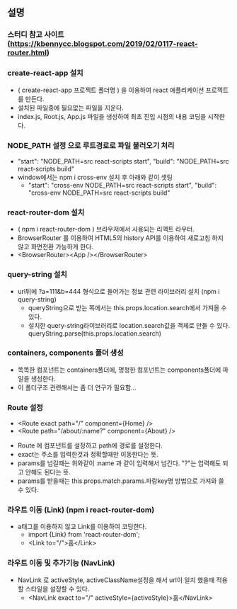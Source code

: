 

## 설명 

### 스터디 참고 사이트 (https://kbennycc.blogspot.com/2019/02/0117-react-router.html)

### create-react-app 설치
* ( create-react-app 프로젝트 폴더명 ) 을 이용하여 react 애플리케이션 프로젝트를 만든다.
* 설치된 파일중에 필요없는 파일을 지운다.
* index.js, Root.js, App.js 파일을 생성하여 최초 진입 시점의 내용 코딩을 시작한다.

### NODE_PATH 설정 으로 루트경로로 파일 불러오기 처리
* "start": "NODE_PATH=src react-scripts start", "build": "NODE_PATH=src react-scripts build"
* window에서는 npm i cross-env 설치 후 아래와 같이 셋팅
  - "start": "cross-env NODE_PATH=src react-scripts start", "build": "cross-env NODE_PATH=src react-scripts build"

### react-router-dom 설치
* ( npm i react-router-dom ) 브라우저에서 사용되는 리액트 라우터.
* BrowserRouter 를 이용하여 HTML5의 history API를 이용하여 새로고침 하지 않고 화면전환 가능하게 한다.
* &lt;BrowserRouter&gt;&lt;App /&gt;&lt;/BrowserRouter&gt;
 
### query-string 설치
* url뒤에 ?a=111&b=444 형식으로 들어가는 정보 관련 라이브러리 설치 (npm i query-string) 
  - queryString으로 받는 쪽에서는 this.props.location.search에서 가져올 수 있다.
  - 설치한 query-string라이브러리로 location.search값을 객체로 만들 수 있다. queryString.parse(this.props.location.search)

### containers, components 폴더 생성
* 똑똑한 컴포넌트는 containers폴더에, 멍청한 컴포넌트는 components폴더에 파일을 생성한다.
* 이 폴더구조 관련해서는 좀 더 연구가 필요함...

### Route 설정
* &lt;Route exact path="/" component={Home} /&gt;
* &lt;Route path="/about/:name?" component={About} /&gt;
 - Route 에 컴포넌트를 설정하고 path에 경로를 설정한다.
 - exact는 주소를 입력한것과 정확할때만 이동한다는 뜻.
 - params를 넘길때는 위와같이 :name 과 같이 입력해서 넘긴다. "?"는 입력해도 되고 안해도 된다는 뜻.
 - params를 받을때는 this.props.match.params.파람key명  방법으로 가져와 쓸 수 있다.

### 라우트 이동 (Link) (npm i react-router-dom)
* a태그를 이용하지 않고 Link를 이용하여 코딩한다.
  - import {Link} from 'react-router-dom';
  - &lt;Link to="/"&gt;홈&lt;/Link&gt;

### 라우트 이동 및 추가기능 (NavLink)
* NavLink 로 activeStyle, activeClassName설정을 해서 url이 일치 했을때 적용할 스타일을 설정할 수 있다.
  - &lt;NavLink exact to="/" activeStyle={activeStyle}&gt;홈&lt;/NavLink&gt;




